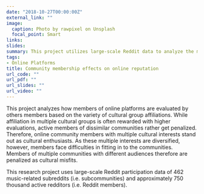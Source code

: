 ```yaml
---
date: "2018-10-27T00:00:00Z"
external_link: ""
image:
  caption: Photo by rawpixel on Unsplash
  focal_point: Smart
links:
slides: 
summary: This project utilizes large-scale Reddit data to analyze the membership effects on how members' comtributions are evaluated by the rest of the community. SNA methods are utilized to identify the role of bridging across cultural tastes and communities in building (online) reputation.
tags:
- Online Platforms
title: Community membership effects on online reputation
url_code: ""
url_pdf: ""
url_slides: ""
url_video: ""
---
```

This project analyzes how members of online platforms are evaluated by others members based on the variety of cultural group affiliations. While affiliation in multiple cultural groups is often rewarded with higher evaluations, active members of dissimilar communities rather get penalized. Therefore, online community members with multiple cultural interests stand out as cultural enthusiasts. As these multiple interests are diversified, however, members face difficulties in fitting in to the communities. Members of multiple communities with different audiences therefore are penalized as cultural misfits.

This research project uses large-scale Reddit participation data of 462 music-related subreddits (i.e. subcommunities) and approximately 750 thousand active redditors (i.e. Reddit members).


